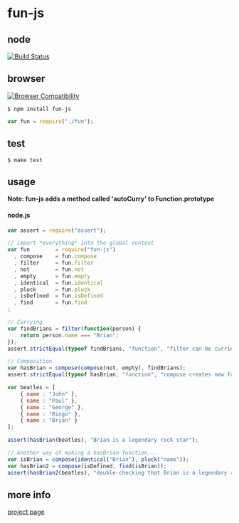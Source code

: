 # fun-js

## node


[![Build Status](https://travis-ci.org/briansorahan/fun-js.png)](https://travis-ci.org/briansorahan/fun-js)


## browser

[![Browser Compatibility](https://ci.testling.com/briansorahan/fun-js.png)](https://ci.testling.com/briansorahan/fun-js)

```
$ npm install fun-js
```

```javascript
var fun = require("./fun");
```

## test

```
$ make test
```

## usage

**Note: fun-js adds a method called 'autoCurry' to Function.prototype**

#### node.js

```javascript
var assert = require("assert");

// import *everything* into the global context
var fun        = require("fun-js")
  , compose    = fun.compose
  , filter     = fun.filter
  , not        = fun.not
  , empty      = fun.empty
  , identical  = fun.identical
  , pluck      = fun.pluck
  , isDefined  = fun.isDefined
  , find       = fun.find
;

// Currying
var findBrians = filter(function(person) {
    return person.name === "Brian";
});
assert.strictEqual(typeof findBrians, "function", "filter can be curried");

// Composition
var hasBrian = compose(compose(not, empty), findBrians);
assert.strictEqual(typeof hasBrian, "function", "compose creates new functions from old ones");

var beatles = [
    { name : "John" },
    { name : "Paul" },
    { name : "George" },
    { name : "Ringo" },
    { name : "Brian" }
];

assert(hasBrian(beatles), "Brian is a legendary rock star");

// Another way of making a hasBrian function...
var isBrian = compose(identical("Brian"), pluck("name"));
var hasBrian2 = compose(isDefined, find(isBrian));
assert(hasBrian2(beatles), "double-checking that Brian is a legendary rock star");
```



## more info
[project page][1]

[1]: http://briansorahan.github.io/fun-js
[2]: http://browserify.org
